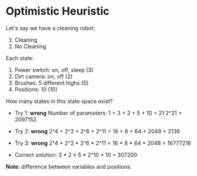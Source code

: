# Optimistic Heuristic

Let's say we have a cleaning robot:

1. Cleaning
2. No Cleaning

Each state:
1. Power switch: on, off, sleep (3)
2. Dirt camera: on, off (2)
3. Brushes: 5 different highs (5)
4. Positions: 10 (10)

How many states in this state space exist?

* Try 1: **wrong**
Number of parameters:
1 + 3 + 2 + 5 + 10 = 21
2^21 = 2097152

* Try 2: **wrong**
2^4 + 2^3 + 2^6 + 2^11 = 16 + 8 + 64 + 2048 = 2136

* Try 3: **wrong**
2^4 * 2^3 * 2^6 * 2^11 = 16 * 8 * 64 * 2048 = 16777216

* Correct solution:
3 * 2 * 5 * 2^10 * 10 = 307200

**Note**: difference between variables and positions.
